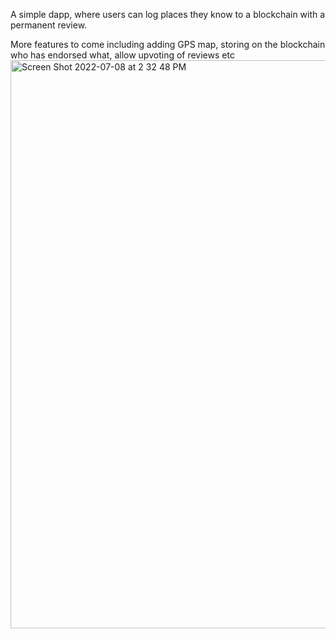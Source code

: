 A simple dapp, where users can log places they know to a blockchain with a permanent review. 

More features to come including adding GPS map, storing on the blockchain who has endorsed what, allow upvoting of reviews etc
<img width="909" alt="Screen Shot 2022-07-08 at 2 32 48 PM" src="https://user-images.githubusercontent.com/31554133/178051097-eb61516f-0143-4122-9ef7-b7e30a69926d.png">
